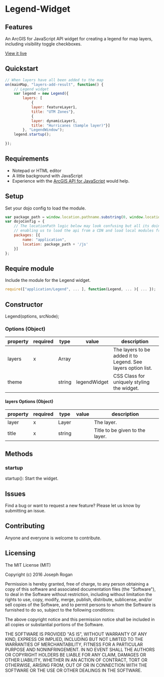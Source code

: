 # Legend-Widget

## Features
An ArcGIS for JavaScript API widget for creating a legend for map layers, including visibility toggle checkboxes.

[View it live](http://joerogan.ca/maps/joegis/)

## Quickstart
```javascript
// When layers have all been added to the map
on(mainMap, "layers-add-result", function() {
    // Legend widget
    var legend = new Legend({
        layers: [
            {
            layer: featureLayer1,
            title: "UTM Zones"},
            {
            layer: dynamicLayer1,
            title: "Hurricanes (Sample layer)"}]
        }, "LegendWindow");
    legend.startup();
    
});
```

## Requirements
* Notepad or HTML editor
* A little background with JavaScript
* Experience with the [ArcGIS API for JavaScript](https://developers.arcgis.com/javascript/) would help.

## Setup
Set your dojo config to load the module.

```javascript
var package_path = window.location.pathname.substring(0, window.location.pathname.lastIndexOf('/'));
var dojoConfig = {
    // The locationPath logic below may look confusing but all its doing is
    // enabling us to load the api from a CDN and load local modules from the correct location.
    packages: [{
        name: "application",
        location: package_path + '/js'
    }]
};
```

## Require module
Include the module for the Legend widget.

```javascript
require(["application/Legend", ... ], function(Legend, ... ){ ... });
```

## Constructor
Legend(options, srcNode);

### Options (Object)
|property|required|type|value|description|
|---|---|---|---|---|
|layers|x|Array||The layers to be added it to Legend.  See layers option list.|
|theme||string|legendWidget|CSS Class for uniquely styling the widget.|

#### layers Options (Object)
|property|required|type|value|description|
|---|---|---|---|---|
|layer|x|Layer||The layer.|
|title|x|string||Title to be given to the layer.|

## Methods
### startup
startup(): Start the widget.

## Issues
Find a bug or want to request a new feature?  Please let us know by submitting an issue.

## Contributing
Anyone and everyone is welcome to contribute.

## Licensing
The MIT License (MIT)

Copyright (c) 2016 Joseph Rogan

Permission is hereby granted, free of charge, to any person obtaining a copy
of this software and associated documentation files (the "Software"), to deal
in the Software without restriction, including without limitation the rights
to use, copy, modify, merge, publish, distribute, sublicense, and/or sell
copies of the Software, and to permit persons to whom the Software is
furnished to do so, subject to the following conditions:

The above copyright notice and this permission notice shall be included in all
copies or substantial portions of the Software.

THE SOFTWARE IS PROVIDED "AS IS", WITHOUT WARRANTY OF ANY KIND, EXPRESS OR
IMPLIED, INCLUDING BUT NOT LIMITED TO THE WARRANTIES OF MERCHANTABILITY,
FITNESS FOR A PARTICULAR PURPOSE AND NONINFRINGEMENT. IN NO EVENT SHALL THE
AUTHORS OR COPYRIGHT HOLDERS BE LIABLE FOR ANY CLAIM, DAMAGES OR OTHER
LIABILITY, WHETHER IN AN ACTION OF CONTRACT, TORT OR OTHERWISE, ARISING FROM,
OUT OF OR IN CONNECTION WITH THE SOFTWARE OR THE USE OR OTHER DEALINGS IN THE
SOFTWARE.

